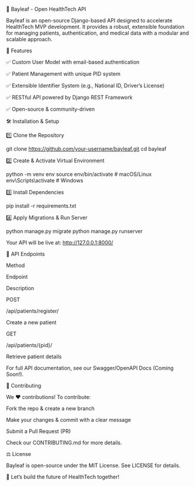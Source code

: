 🌿 Bayleaf - Open HealthTech API

Bayleaf is an open-source Django-based API designed to accelerate HealthTech MVP development. It provides a robust, extensible foundation for managing patients, authentication, and medical data with a modular and scalable approach.





🚀 Features

✅ Custom User Model with email-based authentication

✅ Patient Management with unique PID system

✅ Extensible Identifier System (e.g., National ID, Driver’s License)

✅ RESTful API powered by Django REST Framework

✅ Open-source & community-driven

🛠 Installation & Setup

1️⃣ Clone the Repository

git clone https://github.com/your-username/bayleaf.git
cd bayleaf

2️⃣ Create & Activate Virtual Environment

python -m venv env
source env/bin/activate  # macOS/Linux
env\Scripts\activate  # Windows

3️⃣ Install Dependencies

pip install -r requirements.txt

4️⃣ Apply Migrations & Run Server

python manage.py migrate
python manage.py runserver

Your API will be live at: http://127.0.0.1:8000/

🔗 API Endpoints

Method

Endpoint

Description

POST

/api/patients/register/

Create a new patient

GET

/api/patients/{pid}/

Retrieve patient details

For full API documentation, see our Swagger/OpenAPI Docs (Coming Soon!).

🤝 Contributing

We ❤️ contributions! To contribute:

Fork the repo & create a new branch

Make your changes & commit with a clear message

Submit a Pull Request (PR)

Check our CONTRIBUTING.md for more details.

⚖️ License

Bayleaf is open-source under the MIT License. See LICENSE for details.

🚀 Let’s build the future of HealthTech together!